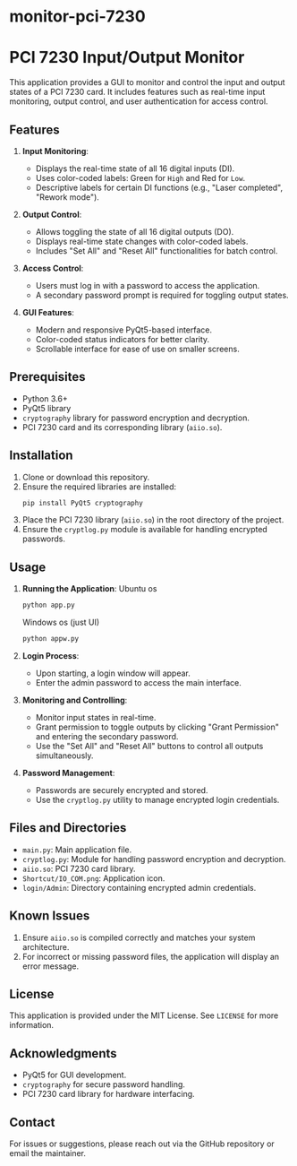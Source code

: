 # monitor-pci-7230

# PCI 7230 Input/Output Monitor

This application provides a GUI to monitor and control the input and output states of a PCI 7230 card. It includes features such as real-time input monitoring, output control, and user authentication for access control.

## Features

1. **Input Monitoring**:
   - Displays the real-time state of all 16 digital inputs (DI).
   - Uses color-coded labels: Green for `High` and Red for `Low`.
   - Descriptive labels for certain DI functions (e.g., "Laser completed", "Rework mode").

2. **Output Control**:
   - Allows toggling the state of all 16 digital outputs (DO).
   - Displays real-time state changes with color-coded labels.
   - Includes "Set All" and "Reset All" functionalities for batch control.

3. **Access Control**:
   - Users must log in with a password to access the application.
   - A secondary password prompt is required for toggling output states.

4. **GUI Features**:
   - Modern and responsive PyQt5-based interface.
   - Color-coded status indicators for better clarity.
   - Scrollable interface for ease of use on smaller screens.

## Prerequisites

- Python 3.6+
- PyQt5 library
- `cryptography` library for password encryption and decryption.
- PCI 7230 card and its corresponding library (`aiio.so`).

## Installation

1. Clone or download this repository.
2. Ensure the required libraries are installed:
   ```bash
   pip install PyQt5 cryptography
   ```
3. Place the PCI 7230 library (`aiio.so`) in the root directory of the project.
4. Ensure the `cryptlog.py` module is available for handling encrypted passwords.

## Usage

1. **Running the Application**:
   Ubuntu os
   ```bash
   python app.py
   ```

   Windows os (just UI)
   ```bash
   python appw.py
   ```

2. **Login Process**:
   - Upon starting, a login window will appear.
   - Enter the admin password to access the main interface.

3. **Monitoring and Controlling**:
   - Monitor input states in real-time.
   - Grant permission to toggle outputs by clicking "Grant Permission" and entering the secondary password.
   - Use the "Set All" and "Reset All" buttons to control all outputs simultaneously.

4. **Password Management**:
   - Passwords are securely encrypted and stored.
   - Use the `cryptlog.py` utility to manage encrypted login credentials.

## Files and Directories

- `main.py`: Main application file.
- `cryptlog.py`: Module for handling password encryption and decryption.
- `aiio.so`: PCI 7230 card library.
- `Shortcut/IO_COM.png`: Application icon.
- `login/Admin`: Directory containing encrypted admin credentials.

## Known Issues

1. Ensure `aiio.so` is compiled correctly and matches your system architecture.
2. For incorrect or missing password files, the application will display an error message.

## License

This application is provided under the MIT License. See `LICENSE` for more information.

## Acknowledgments

- PyQt5 for GUI development.
- `cryptography` for secure password handling.
- PCI 7230 card library for hardware interfacing.

## Contact

For issues or suggestions, please reach out via the GitHub repository or email the maintainer.


